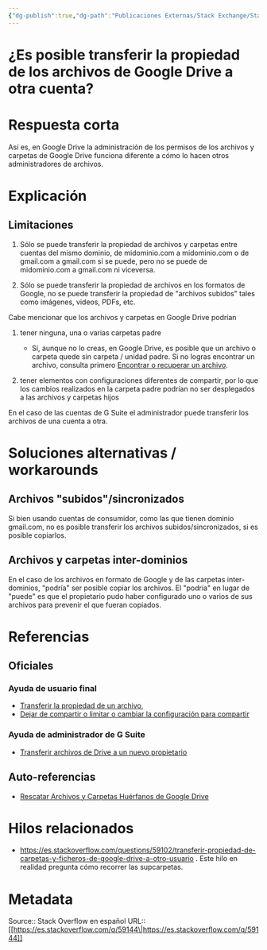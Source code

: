 ```yaml
---
{"dg-publish":true,"dg-path":"Publicaciones Externas/Stack Exchange/Stack Overflow en español/es.stackoverflow.com-59144.md","permalink":"/publicaciones-externas/stack-exchange/stack-overflow-en-espanol/es-stackoverflow-com-59144/","title":"¿Es posible transferir la propiedad de los archivos de Google Drive a otra cuenta?","hide":true,"noteIcon":"\"0\"","created":"2024-04-03T12:49:10.505-06:00","updated":"2024-04-05T16:43:49.774-06:00"}
---
```


# ¿Es posible transferir la propiedad de los archivos de Google Drive a otra cuenta?

# Respuesta corta
Así es, en Google Drive la administración de los permisos de los archivos y carpetas de Google Drive funciona diferente a cómo lo hacen otros administradores de archivos.

# Explicación
## Limitaciones
1. Sólo se puede transferir la propiedad de archivos y carpetas entre cuentas del mismo dominio, de midominio.com a midominio.com o de gmail.com a gmail.com sí se puede, pero no se puede de midominio.com a gmail.com ni viceversa.

2. Sólo se puede transferir la propiedad de archivos en los formatos de Google, no se puede transferir la propiedad de "archivos subidos" tales como imágenes, videos, PDFs, etc.


Cabe mencionar que los archivos y carpetas en Google Drive podrían

1. tener ninguna, una o varias carpetas padre
    - Sí, aunque no lo creas, en Google Drive, es posible que un archivo o carpeta quede sin carpeta / unidad padre. Si no logras encontrar un archivo, consulta primero [Encontrar o recuperar un archivo][1].

2. tener elementos con configuraciones diferentes de compartir, por lo que los cambios realizados en la carpeta padre podrían no ser desplegados a las archivos y carpetas hijos

En el caso de las cuentas de G Suite el administrador puede transferir los archivos de una cuenta a otra.

# Soluciones alternativas / workarounds
## Archivos "subidos"/sincronizados
Si bien usando cuentas de consumidor, como las que tienen dominio gmail.com, no es posible transferir los archivos subidos/sincronizados, si es posible copiarlos.

## Archivos y carpetas inter-dominios
En el caso de los archivos en formato de Google y de las carpetas inter-dominios, "podría" ser posible copiar los archivos. El "podría" en lugar de "puede" es que el propietario pudo haber configurado uno o varios de sus archivos para prevenir el que fueran copiados.

# Referencias
## Oficiales

### Ayuda de usuario final

- [Transferir la propiedad de un archivo][2], 
- [Dejar de compartir o limitar o cambiar la configuración para compartir][4]

### Ayuda de administrador de G Suite

- [Transferir archivos de Drive a un nuevo propietario][3]


## Auto-referencias

- [Rescatar Archivos y Carpetas Huérfanos de Google Drive][5]

# Hilos relacionados

- https://es.stackoverflow.com/questions/59102/transferir-propiedad-de-carpetas-y-ficheros-de-google-drive-a-otro-usuario . Este hilo en realidad pregunta cómo recorrer las supcarpetas.


  [1]: https://support.google.com/drive/answer/1716222?hl=es
  [2]: https://support.google.com/drive/answer/2494892?hl=es
  [3]: https://support.google.com/a/answer/1247799/?hl=es
  [4]: https://support.google.com/docs/answer/2494893?hl=es
  [5]: https://sites.google.com/site/ejemplosparaforos/blog/rescatararchivosycarpetashuerfanosdegoogledrive

# Metadata
Source:: Stack Overflow en español
URL:: [[https://es.stackoverflow.com/q/59144\|https://es.stackoverflow.com/q/59144]]

